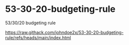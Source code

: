# 53-30-20-budgeting-rule
53/30/20 budgeting rule


https://raw.githack.com/johndoe2x/53-30-20-budgeting-rule/refs/heads/main/index.html
